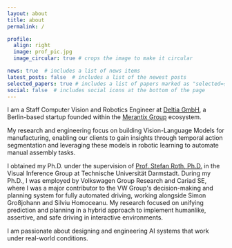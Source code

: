 ```yaml
---
layout: about
title: about
permalink: /

profile:
  align: right
  image: prof_pic.jpg
  image_circular: true # crops the image to make it circular

news: true  # includes a list of news items
latest_posts: false  # includes a list of the newest posts
selected_papers: true # includes a list of papers marked as "selected={true}"
social: false  # includes social icons at the bottom of the page
---
```


I am a Staff Computer Vision and Robotics Engineer at [Deltia GmbH](https://www.deltia.ai/), a Berlin-based startup founded within the [Merantix Group](https://www.merantix.com/) ecosystem.

My research and engineering focus on building Vision-Language Models for manufacturing, enabling our clients to gain insights through temporal action segmentation and leveraging these models in robotic learning to automate manual assembly tasks.

I obtained my Ph.D. under the supervision of [Prof. Stefan Roth, Ph.D.](https://www.visinf.tu-darmstadt.de/visual_inference/people_vi/stefan_roth.en.jsp) in the Visual Inference Group at Technische Universität Darmstadt. During my Ph.D., I was employed by Volkswagen Group Research and Cariad SE, where I was a major contributor to the VW Group's decision-making and planning system for fully automated driving, working alongside Simon Großjohann and Silviu Homoceanu. My research focused on unifying prediction and planning in a hybrid approach to implement humanlike, assertive, and safe driving in interactive environments.

I am passionate about designing and engineering AI systems that work under real-world conditions.
